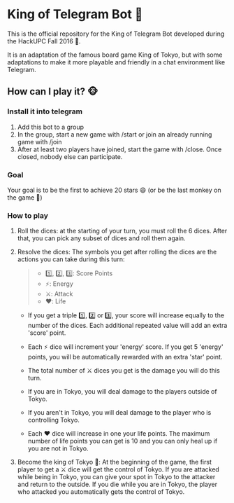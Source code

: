 # King of Telegram Bot :crown:
This is the official repository for the King of Telegram Bot developed during the HackUPC Fall 2016 :maple_leaf:.

It is an adaptation of the famous board game King of Tokyo, but with some adaptations to make it more playable and friendly in a chat environment like Telegram.

## How can I play it? :monkey_face:

### Install it into telegram
1. Add this bot to a group
2. In the group, start a new game with /start or join an already running game with /join
3. After at least two players have joined, start the game with /close. Once closed, nobody else can participate.

### Goal
Your goal is to be the first to achieve 20 stars :smile: (or be the last monkey on the game :speak_no_evil:)

### How to play
1. Roll the dices: at the starting of your turn, you must roll the 6 dices. After that, you can pick any subset of dices and roll them again.

2. Resolve the dices: The symbols you get after rolling the dices are the actions you can take during this turn:

	>- :one:, :two:, :three:: Score Points
	>- :zap:: Energy
	>- ⚔: Attack
	>- :heart:: Life

	- If you get a triple :one:, :two: or :three:, your score will increase equally to the number of the dices. Each additional repeated value will add an extra 'score' point.

	- Each :zap: dice will increment your 'energy' score. If you get 5 'energy' points, you will be automatically rewarded with an extra 'star' point.

	- The total number of ⚔ dices you get is the damage you will do this turn.
  	- If you are in Tokyo, you will deal damage to the players outside of Tokyo.
  	- If you aren't in Tokyo, you will deal damage to the player who is controlling Tokyo.

	- Each :heart: dice will increase in one your life points. The maximum number of life points you can get is 10 and you can only heal up if you are not in Tokyo.

3. Become the king of Tokyo :crown:: At the beginning of the game, the first player to get a ⚔ dice will get the control of Tokyo. If you are attacked while being in Tokyo, you can give your spot in Tokyo to the attacker and return to the outside. If you die while you are in Tokyo, the player who attacked you automatically gets the control of Tokyo.

